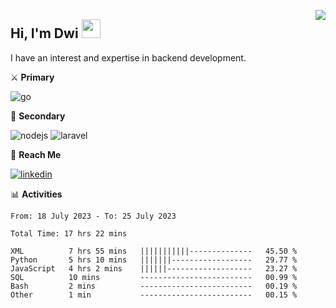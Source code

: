 [<img src="https://komarev.com/ghpvc/?username=masred&color=green&style=flat-square&label=Profile+Views" align="right">](github.com/masred)

## Hi, I'm Dwi <img src="https://raw.githubusercontent.com/MartinHeinz/MartinHeinz/master/wave.gif" width="30px">

I have an interest and expertise in backend development.

⚔️ **Primary**

![go](https://img.shields.io/badge/---?logo=go&label=Golang&style=social)

🔪 **Secondary**

![nodejs](https://img.shields.io/badge/---?logo=node.js&label=Node.js&style=social&logoColor=green)
![laravel](https://img.shields.io/badge/---?logo=laravel&label=Laravel&style=social)

🔗 **Reach Me**

[![linkedin](https://img.shields.io/badge/---?logo=linkedin&label=LinkedIn&style=social)](https://linkedin.com/in/dwifitriyanto)

📊 **Activities**

<!--START_SECTION:waka-->

```all_time
From: 18 July 2023 - To: 25 July 2023

Total Time: 17 hrs 22 mins

XML          7 hrs 55 mins   |||||||||||--------------   45.50 %
Python       5 hrs 10 mins   |||||||------------------   29.77 %
JavaScript   4 hrs 2 mins    ||||||-------------------   23.27 %
SQL          10 mins         -------------------------   00.99 %
Bash         2 mins          -------------------------   00.19 %
Other        1 min           -------------------------   00.15 %
```

<!--END_SECTION:waka-->
